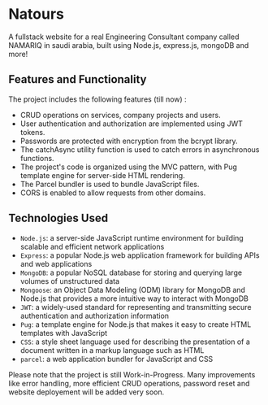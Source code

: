 # Natours
A fullstack website for a real Engineering Consultant company called NAMARIQ in saudi arabia, built using Node.js, express.js, mongoDB and more!


## Features and Functionality

The project includes the following features (till now) :

- CRUD operations on services, company projects and users.
- User authentication and authorization are implemented using JWT tokens.
- Passwords are protected with encryption from the bcrypt library.
- The catchAsync utility function is used to catch errors in asynchronous functions.
- The project's code is organized using the MVC pattern, with Pug template engine for server-side HTML rendering.
- The Parcel bundler is used to bundle JavaScript files.
- CORS is enabled to allow requests from other domains.

## Technologies Used

- `Node.js`: a server-side JavaScript runtime environment for building scalable and efficient network applications
- `Express`: a popular Node.js web application framework for building APIs and web applications
- `MongoDB`: a popular NoSQL database for storing and querying large volumes of unstructured data
- `Mongoose`: an Object Data Modeling (ODM) library for MongoDB and Node.js that provides a more intuitive way to interact with MongoDB
- `JWT`: a widely-used standard for representing and transmitting secure authentication and authorization information
- `Pug`: a template engine for Node.js that makes it easy to create HTML templates with JavaScript
- `CSS`: a style sheet language used for describing the presentation of a document written in a markup language such as HTML
- `parcel`: a web application bundler for JavaScript and CSS

Please note that the project is still Work-in-Progress. Many improvements like error handling, more efficient CRUD operations, password reset and website deployement will be added very soon.
